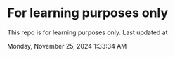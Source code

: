 # For learning purposes only
This repo is for learning purposes only.
Last updated at

Monday, November 25, 2024 1:33:34 AM


